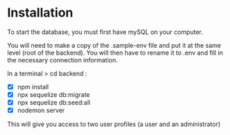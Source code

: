 # Installation
To start the database, you must first have mySQL on your computer.

You will need to make a copy of the .sample-env file and put it at the same level (root of the backend). You will then have to rename it to .env and fill in the necessary connection information.

In a terminal > cd backend :

- [x] npm install
- [x] npx sequelize db:migrate
- [x] npx sequelize db:seed:all
- [x] nodemon server

This will give you access to two user profiles (a user and an administrator)